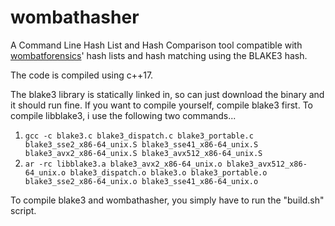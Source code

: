 # wombathasher
A Command Line Hash List and Hash Comparison tool compatible with [wombatforensics](https://github.com/pjrinaldi/wombatforensics)' hash lists and hash matching using the BLAKE3 hash.

The code is compiled using c++17.

The blake3 library is statically linked in, so can just download the binary and it should run fine. If you want to compile yourself, compile blake3 first. To compile libblake3, i use the following two commands...

1. `gcc -c blake3.c blake3_dispatch.c blake3_portable.c blake3_sse2_x86-64_unix.S blake3_sse41_x86-64_unix.S blake3_avx2_x86-64_unix.S blake3_avx512_x86-64_unix.S`
2. `ar -rc libblake3.a blake3_avx2_x86-64_unix.o blake3_avx512_x86-64_unix.o blake3_dispatch.o blake3.o blake3_portable.o blake3_sse2_x86-64_unix.o blake3_sse41_x86-64_unix.o`

To compile blake3 and wombathasher, you simply have to run the "build.sh" script.
